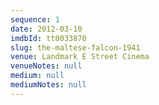 ```yaml
---
sequence: 1
date: 2012-03-10
imdbId: tt0033870
slug: the-maltese-falcon-1941
venue: Landmark E Street Cinema
venueNotes: null
medium: null
mediumNotes: null
---
```


